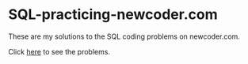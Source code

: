 # SQL-practicing-newcoder.com
These are my solutions to the SQL coding problems on newcoder.com.

Click [here](https://www.nowcoder.com/ta/sql) to see the problems.
